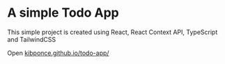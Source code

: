 # A simple Todo App

This simple project is created using React, React Context API, TypeScript and TailwindCSS

Open [kibponce.github.io/todo-app/](kibponce.github.io/todo-app/)
